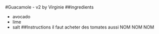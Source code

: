 #Guacamole - v2 by Virginie 
##ingredients
* avocado
* lime
* salt
##Instructions
il faut acheter des tomates aussi
NOM NOM NOM

